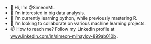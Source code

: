 - 👋 Hi, I’m @SimeonML
- 👀 I’m interested in big data analysis.
- 🌱 I’m currently learning python, while previously mastering R.
- 💞️ I’m looking to collaborate on various machine learning projects.
- 📫 How to reach me? Follow my LinkedIn profile at www.linkedin.com/in/simeon-mihaylov-899ab010b .

<!---
SimeonML/SimeonML is a ✨ special ✨ repository because its `README.md` (this file) appears on your GitHub profile.
You can click the Preview link to take a look at your changes.
--->
